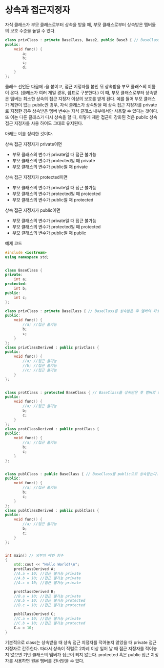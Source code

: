 # 상속과 접근지정자 

자식 클래스가 부모 클래스로부터 상속을 받을 때, 부모 클래스로부터 상속받은 멤버들의 보호 수준을 높일 수 있다.

```C++
class privClass : private BaseClass, Base2, public Base3 { // BaseClass, Base2를 상속받은 후 보호수준을 private로 격상시킨다, Base3은 그냥 상속받는다.
public:
    void func() {
        a;
        b;
        c;
        d;
    }
};
```

클래스 선언문 다음에 :을 붙이고, 접근 지정자를 붙인 뒤 상속받을 부모 클래스의 이름이 온다. (클래스가 여러 개일 경우, 쉼표로 구분한다.)
이 때, 부모 클래스로부터 상속받은 멤버는 최소한 상속의 접근 지정자 이상의 보호를 받게 된다.
예를 들어 부모 클래스가 제한이 없는 pubilc인 경우, 자식 클래스가 상속받을 때 상속 접근 지정자를 private로 지정한 경우 상속받은 멤버 변수는 자식 클래스 내부에서만 사용할 수 있다는 것이다.
또 이는 다른 클래스가 다시 상속을 할 때, 이렇게 제한 접근이 강화된 것은 public 상속 접근 지정자를 사용 하여도 그대로 유지된다.




아래는 이를 정리한 것이다.

상속 접근 지정자가 private이면
* 부모 클래스의 변수가 private일 때 접근 불가능
* 부모 클래스의 변수가 protected일 때 private
* 부모 클래스의 변수가 public일 때 private

상속 접근 지정자가 protected이면
* 부모 클래스의 변수가 private일 때 접근 불가능
* 부모 클래스의 변수가 protected일 때 protected
* 부모 클래스의 변수가 public일 때 protected

상속 접근 지정자가 public이면
* 부모 클래스의 변수가 private일 때 접근 불가능
* 부모 클래스의 변수가 protected일 때 protected
* 부모 클래스의 변수가 public일 때 public

예제 코드
```C++
#include <iostream>
using namespace std;


class BaseClass {
private:
    int a;
protected:
    int b;
public:
    int c;
};

class privClass : private BaseClass { // BaseClass를 상속받은 후 멤버의 최소 보호수준을 private로 격상시킨다.
public:
    void func() {
        //a; //접근 불가능
        b;
        c;
    }
};
class privClassDerived : public privClass {
public:
    void func() {
        //a; //접근 불가능
        //b; //접근 불가능
        //c; //접근 불가능
    }
};


class protClass : protected BaseClass { // BaseClass를 상속받은 후 멤버의 최소 보호수준을 protected로 격상시킨다.
public:
    void func() {
        //a; //접근 불가능
        b;
        c;
    }
};
class protClassDerived : public protClass {
public:
    void func() {
        //a; //접근 불가능
        b;
        c;
    }
};


class publClass : public BaseClass { // BaseClass를 public으로 상속받는다.
public:
    void func() {
        //a; //접근 불가능
        b;
        c;
    }
};
class publClassDerived : public publClass {
public:
    void func() {
        //a; //접근 불가능
        b;
        c;
    }
};


int main() // 외부의 메인 함수
{
    std::cout << "Hello World!\n";
    protClassDerived A;
    //A.a = 10; //접근 불가능 private
    //A.b = 10; //접근 불가능 private
    //A.c = 10; //접근 불가능 private

    protClassDerived B;
    //B.a = 10; //접근 불가능 private
    //B.b = 10; //접근 불가능 protected
    //B.c = 10; //접근 불가능 protected

    publClassDerived C;
    //C.a = 10; //접근 불가능 private
    //C.b = 10; //접근 불가능 protected
    C.c = 10;
}
```

기본적으로 class는 상속받을 때 상속 접근 지정자를 적어놓지 않았을 때 private 접근 지정자로 간주한다.
따라서 상속이 직렬로 2차례 이상 일어 날 때 접근 지정자를 적어놓지 않으면 기반 클래스의 멤버가 접근이 되지 않는다.
protected 혹은 public 접근 지정자를 사용하면 원본 멤버를 건너받을 수 있다.
